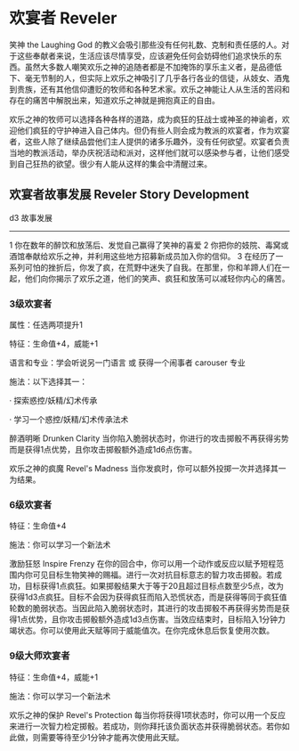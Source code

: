 # 欢宴者 Reveler

笑神 the Laughing God
的教义会吸引那些没有任何礼数、克制和责任感的人。对于这些奉献者来说，生活应该尽情享受，应该避免任何会妨碍他们追求快乐的东西。虽然大多数人嘲笑欢乐之神的追随者都是不加掩饰的享乐主义者，是品德低下、毫无节制的人，但实际上欢乐之神吸引了几乎各行各业的信徒，从妓女、酒鬼到贵族，还有其他信仰遭贬的牧师和各种艺术家。欢乐之神能让人从生活的苦闷和存在的痛苦中解脱出来，知道欢乐之神就是拥抱真正的自由。

欢乐之神的牧师可以选择各种各样的道路，成为疯狂的狂战士或神圣的神谕者，欢迎他们疯狂的守护神进入自己体内。但仍有些人则会成为教派的欢宴者，作为欢宴者，这些人除了继续品尝他们主人提供的诸多乐趣外，没有任何欲望。欢宴者负责当地的教派活动，举办庆祝活动和派对，这样他们就可以感染参与者，让他们感受到自己狂热的欲望。很少有人能从这样的集会中清醒过来。

## 欢宴者故事发展 Reveler Story Development

  d3   故事发展
  ---- ------------------------------------------------------------------------------------------------------------------------------------------------------------
  1    你在数年的醉饮和放荡后、发觉自己赢得了笑神的喜爱
  2    你把你的妓院、毒窝或酒馆奉献给欢乐之神，并利用这些地方招募新成员加入你的信仰。
  3    在经历了一系列可怕的挫折后，你发了疯，在荒野中迷失了自我。在那里，你和羊蹄人们在一起，他们向你揭示了欢乐之道，他们的笑声、疯狂和放荡可以减轻你内心的痛苦。

### 3级欢宴者

属性：任选两项提升1

特征：生命值+4，威能+1

语言和专业：学会听说另一门语言 或 获得一个闹事者 carouser 专业

施法：以下选择其一：

· 探索惑控/妖精/幻术传承

· 学习一个惑控/妖精/幻术传承法术

醉酒明晰 Drunken Clarity
当你陷入脆弱状态时，你进行的攻击掷骰不再获得劣势而是获得1点优势，且你攻击掷骰额外造成1d6点伤害。

欢乐之神的疯魔 Revel's Madness
当你发疯时，你可以额外投掷一次并选择其一为结果。

### 6级欢宴者

特征：生命值+4

施法：你可以学习一个新法术

激励狂怒 Inspire Frenzy
在你的回合中，你可以用一个动作或反应以赋予短程范围内你可见目标生物笑神的赐福。进行一次对抗目标意志的智力攻击掷骰。若成功，目标获得1点疯狂。如果掷骰结果大于等于20且超过目标点数至少5点，改为获得1d3点疯狂。目标不会因为获得疯狂而陷入恐慌状态，而是获得等同于疯狂值轮数的脆弱状态。当因此陷入脆弱状态时，其进行的攻击掷骰不再获得劣势而是获得1点优势，且你攻击掷骰额外造成1d3点伤害。当效应结束时，目标陷入1分钟力竭状态。你可以使用此天赋等同于威能值次。在你完成休息后恢复使用次数。

### 9级大师欢宴者

特征：生命值+4，威能+1

施法：你可以学习一个新法术

欢乐之神的保护 Revel's Protection
每当你将获得1项状态时，你可以用一个反应来进行一次智力检定掷骰。若成功，则你拜托该负面状态并获得脆弱状态。若你如此做，则需要等待至少1分钟才能再次使用此天赋。
